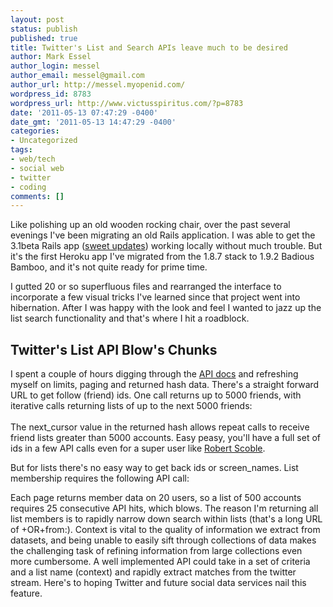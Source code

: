 ```yaml
---
layout: post
status: publish
published: true
title: Twitter's List and Search APIs leave much to be desired
author: Mark Essel
author_login: messel
author_email: messel@gmail.com
author_url: http://messel.myopenid.com/
wordpress_id: 8783
wordpress_url: http://www.victusspiritus.com/?p=8783
date: '2011-05-13 07:47:29 -0400'
date_gmt: '2011-05-13 14:47:29 -0400'
categories:
- Uncategorized
tags:
- web/tech
- social web
- twitter
- coding
comments: []
---
```

<p>Like polishing up an old wooden rocking chair, over the past several evenings I've been migrating an old Rails application. I was able to get the 3.1beta Rails app (<a href="http://www.victusspiritus.com/2011/05/11/the-four-horsemen-of-rails-3-1beta-coffee-script-jquery-scss-and-assets/">sweet updates</a>)  working locally without much trouble. But it's the first Heroku app I've migrated from the 1.8.7 stack to 1.9.2 Badious Bamboo, and it's not quite ready for prime time.</p>
<p>I gutted 20 or so superfluous files and rearranged the interface to incorporate a few visual tricks I've learned since that project went into hibernation. After I was happy with the look and feel I wanted to jazz up the list search functionality and that's where I hit a roadblock. </p>
<h2>Twitter's List API Blow's Chunks</h2>
<p>I spent a couple of hours digging through the <a href="http://dev.twitter.com/doc">API docs</a> and refreshing myself on limits, paging and returned hash data. There's a straight forward URL to get follow (friend) ids. One call returns up to 5000 friends, with iterative calls returning lists of up to the next 5000 friends:<br />
<script src="https://gist.github.com/970670.js"> </script><br />
The next_cursor value in the returned hash allows repeat calls to receive friend lists greater than 5000 accounts. Easy peasy, you'll have a full set of ids in a few API calls even for a super user like <a href="http://twitter.com/scobleizer">Robert Scoble</a>.</p>
<p>But for lists there's no easy way to get back ids or screen_names. List membership requires the following API call:<br />
<script src="https://gist.github.com/970674.js"> </script></p>
<p>Each page returns member data on 20 users, so a list of 500 accounts requires 25 consecutive API hits, which blows. The reason I'm returning all list members is to rapidly narrow down search within lists (that's a long URL of +OR+from:). Context is vital to the quality of information we extract from datasets, and being unable to easily sift through collections of data makes the challenging task of refining information from large collections even more cumbersome. A well implemented API could take in a set of criteria and a list name (context) and rapidly extract matches from the twitter stream. Here's to hoping Twitter and future social data services nail this feature.</p>
<p><script type="text/javascript" src="https://ajax.googleapis.com/ajax/libs/jquery/1.5.1/jquery.min.js"></script><br />
<script type="text/javascript" src="https://ajax.googleapis.com/ajax/libs/jqueryui/1.8.10/jquery-ui.min.js"></script><br />
<script type="text/javascript"<br />
src="https://gist.github.com/raw/949945/1468755b2659aa0206ef4b0060100b152f44a8d3/growingdivs.js"></script></p>
